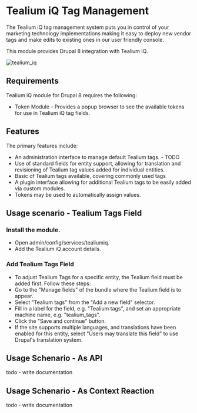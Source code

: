 # Tealium iQ Tag Management
The Tealium iQ tag management system puts you in control of 
your marketing technology implementations making it easy to 
deploy new vendor tags and make edits to existing ones in our 
user friendly console.

This module provides Drupal 8 integration with Tealium iQ.

![tealium_iq](https://www.drupal.org/files/what_are_tags_01.png)

## Requirements
Tealium iQ module for Drupal 8 requires the following:

- Token Module - Provides a popup browser to see the available tokens
 for use in Tealium iQ tag fields.

## Features
The primary features include:

- An administration interface to manage default Tealium tags. - TODO
- Use of standard fields for entity support, allowing for translation
 and revisioning of Tealium tag values added for individual entities.
- Basic of Tealium tags available, covering commonly used tags
- A plugin interface allowing for additional Tealium tags to be easily
 added via custom modules.
 - Tokens may be used to automatically assign values.
 
## Usage scenario - Tealium Tags Field 
### Install the module.
- Open admin/config/services/tealiumiq.
- Add the Tealium iQ account details. 

### Add Tealium Tags Field
- To adjust Tealium Tags for a specific entity, the Tealium field must
 be added first. Follow these steps:
- Go to the "Manage fields" of the bundle where the Tealium field is
 to appear.
- Select "Tealium tags" from the "Add a new field" selector.
- Fill in a label for the field, e.g. "Tealium tags", and set an
 appropriate machine name, e.g. "tealium_tags".
- Click the "Save and continue" button.
- If the site supports multiple languages, and translations have been
 enabled for this entity, select "Users may translate this field" to
  use Drupal's translation system.
  
## Usage Schenario - As API
todo - write documentation

## Usage Schenario - As Context Reaction
todo - write documentation